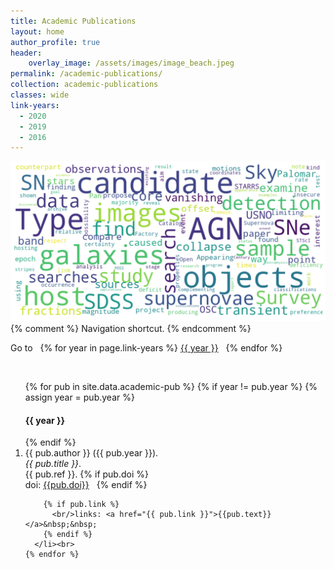 ```yaml
---
title: Academic Publications
layout: home
author_profile: true
header:
    overlay_image: /assets/images/image_beach.jpeg
permalink: /academic-publications/
collection: academic-publications
classes: wide
link-years:
  - 2020
  - 2019
  - 2016
---
```


![Wordcloud of all the abstracts of the papers](../assets/images/wordcloud/wordcloud_abstracts.png "Wordcloud of all the abstracts of the papers mentioned below")
{% comment %} Navigation shortcut. {% endcomment %}  
<p>
Go to &nbsp;
{% for year in page.link-years %}
<a href="/academic-publications/#{{ year }}">{{ year }}</a>&nbsp;&nbsp;
{% endfor %}
</p><br>

  <ol reversed>
    {% for pub in site.data.academic-pub %}
      {% if year != pub.year %}
        {% assign year = pub.year %}
        <a class="anchor" id="{{ year }}"><h4>{{ year }}</h4></a>
      {% endif %}
      <li>
        {{ pub.author }} ({{ pub.year }}).<br>
		<i>{{ pub.title }}</i>.<br>
		{{ pub.ref }}.
        {% if pub.doi %}
          <br/>doi: <a href="http://dx.doi.org/{{ pub.doi }}">{{pub.doi}}</a>&nbsp;&nbsp; 
        {% endif %}
        
        {% if pub.link %}
          <br/>links: <a href="{{ pub.link }}">{{pub.text}}</a>&nbsp;&nbsp; 
        {% endif %}
      </li><br>
    {% endfor %}
  </ol>
